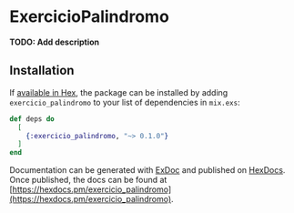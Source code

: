 # ExercicioPalindromo

**TODO: Add description**

## Installation

If [available in Hex](https://hex.pm/docs/publish), the package can be installed
by adding `exercicio_palindromo` to your list of dependencies in `mix.exs`:

```elixir
def deps do
  [
    {:exercicio_palindromo, "~> 0.1.0"}
  ]
end
```

Documentation can be generated with [ExDoc](https://github.com/elixir-lang/ex_doc)
and published on [HexDocs](https://hexdocs.pm). Once published, the docs can
be found at [https://hexdocs.pm/exercicio_palindromo](https://hexdocs.pm/exercicio_palindromo).

